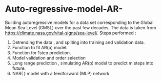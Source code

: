 # Auto-regressive-model-AR-

Building autoregressive models for a data set corresponding to the Global Mean Sea Level (GMSL) over the past few decades. The data is taken from https://climate.nasa.gov/vital-signs/sea-level/.
 Steps performed :
  1) Detrending the data , and spliting into training and validation data.
  2) Function to fit AR(p) model.
  3) Function for 1step prediction.
  4) Model validation and order selection
  5) Long range prediction , simulating AR(p) model to predict m steps into future.
  6) NAR( ) model with a feedforward (MLP) network
  
 
